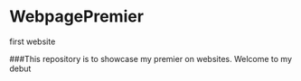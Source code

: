 # WebpagePremier
first website


###This repository is to showcase my premier on websites.
Welcome to my debut